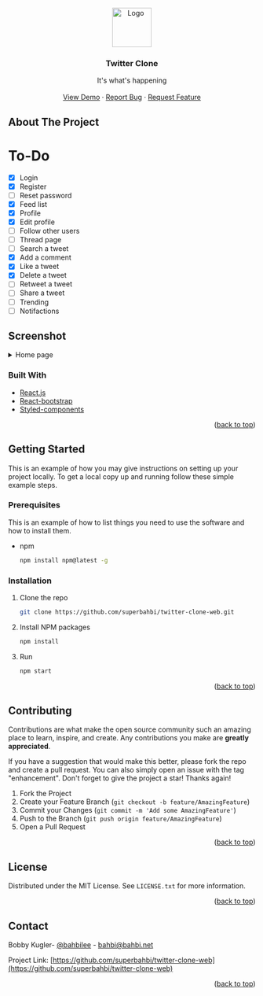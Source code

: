 <div id="top"></div>
<!--
*** Thanks for checking out the Best-README-Template. If you have a suggestion
*** that would make this better, please fork the repo and create a pull request
*** or simply open an issue with the tag "enhancement".
*** Don't forget to give the project a star!
*** Thanks again! Now go create something AMAZING! :D
-->



<!-- PROJECT SHIELDS -->
<!--
*** I'm using markdown "reference style" links for readability.
*** Reference links are enclosed in brackets [ ] instead of parentheses ( ).
*** See the bottom of this document for the declaration of the reference variables
*** for contributors-url, forks-url, etc. This is an optional, concise syntax you may use.
*** https://www.markdownguide.org/basic-syntax/#reference-style-links

[![Contributors][contributors-shield]][contributors-url]
[![Forks][forks-shield]][forks-url]
[![Stargazers][stars-shield]][stars-url]
[![Issues][issues-shield]][issues-url]
[![MIT License][license-shield]][license-url]
[![LinkedIn][linkedin-shield]][linkedin-url]
-->


<!-- PROJECT LOGO -->
<br />
<div align="center">
  <a href="https://github.com/superbahbi/twitter-clone-web">
    <img src="https://user-images.githubusercontent.com/1689092/179884503-fdd81c0c-24bf-4ea8-a18c-99cf72d3421e.svg" alt="Logo" width="80" height="80">
  </a>


<h3 align="center">Twitter Clone</h3>

  <p align="center">
    It's what's happening
    <br />
    <br />
    <a href="https://twitter.bahbi.net/">View Demo</a>
    ·
    <a href="https://github.com/superbahbi/twitter-clone-web/issues">Report Bug</a>
    ·
    <a href="https://github.com/superbahbi/twitter-clone-web/issues">Request Feature</a>
  </p>
</div>

<!-- ABOUT THE PROJECT -->
## About The Project
# To-Do
- [x] Login
- [x] Register
- [ ] Reset password
- [x] Feed list
- [x] Profile
- [x] Edit profile
- [ ] Follow other users
- [ ] Thread page
- [ ] Search a tweet
- [x] Add a comment
- [x] Like a tweet
- [x] Delete a tweet
- [ ] Retweet a tweet
- [ ] Share a tweet
- [ ] Trending
- [ ] Notifactions

## Screenshot

<details>
<summary>Home page</summary>
<img width="800" src="https://user-images.githubusercontent.com/1689092/170743579-ebe6acd8-201c-4e4d-8507-edf252b6e044.png">
</div>
</details>

### Built With

* [React.js](https://reactjs.org/)
* [React-bootstrap](https://react-bootstrap.github.io/)
* [Styled-components](https://github.com/styled-components/styled-components)

<p align="right">(<a href="#top">back to top</a>)</p>



<!-- GETTING STARTED -->
## Getting Started

This is an example of how you may give instructions on setting up your project locally.
To get a local copy up and running follow these simple example steps.

### Prerequisites

This is an example of how to list things you need to use the software and how to install them.
* npm
  ```sh
  npm install npm@latest -g
  ```

### Installation


1. Clone the repo
   ```sh
   git clone https://github.com/superbahbi/twitter-clone-web.git
   ```
2. Install NPM packages
   ```sh
   npm install
   ```
3. Run 
   ```sh
   npm start
   ```

<p align="right">(<a href="#top">back to top</a>)</p>


<!-- CONTRIBUTING -->
## Contributing

Contributions are what make the open source community such an amazing place to learn, inspire, and create. Any contributions you make are **greatly appreciated**.

If you have a suggestion that would make this better, please fork the repo and create a pull request. You can also simply open an issue with the tag "enhancement".
Don't forget to give the project a star! Thanks again!

1. Fork the Project
2. Create your Feature Branch (`git checkout -b feature/AmazingFeature`)
3. Commit your Changes (`git commit -m 'Add some AmazingFeature'`)
4. Push to the Branch (`git push origin feature/AmazingFeature`)
5. Open a Pull Request

<p align="right">(<a href="#top">back to top</a>)</p>



<!-- LICENSE -->
## License

Distributed under the MIT License. See `LICENSE.txt` for more information.

<p align="right">(<a href="#top">back to top</a>)</p>



<!-- CONTACT -->
## Contact

Bobby Kugler- [@bahbilee](https://twitter.com/bahbilee) - bahbi@bahbi.net

Project Link: [https://github.com/superbahbi/twitter-clone-web](https://github.com/superbahbi/twitter-clone-web)

<p align="right">(<a href="#top">back to top</a>)</p>


<!-- MARKDOWN LINKS & IMAGES -->
<!-- https://www.markdownguide.org/basic-syntax/#reference-style-links -->
[contributors-shield]: https://img.shields.io/github/contributors/github_username/repo_name.svg?style=for-the-badge
[contributors-url]: https://github.com/github_username/repo_name/graphs/contributors
[forks-shield]: https://img.shields.io/github/forks/github_username/repo_name.svg?style=for-the-badge
[forks-url]: https://github.com/github_username/repo_name/network/members
[stars-shield]: https://img.shields.io/github/stars/github_username/repo_name.svg?style=for-the-badge
[stars-url]: https://github.com/github_username/repo_name/stargazers
[issues-shield]: https://img.shields.io/github/issues/github_username/repo_name.svg?style=for-the-badge
[issues-url]: https://github.com/github_username/repo_name/issues
[license-shield]: https://img.shields.io/github/license/github_username/repo_name.svg?style=for-the-badge
[license-url]: https://github.com/github_username/repo_name/blob/master/LICENSE.txt
[linkedin-shield]: https://img.shields.io/badge/-LinkedIn-black.svg?style=for-the-badge&logo=linkedin&colorB=555
[linkedin-url]: https://linkedin.com/in/linkedin_username
[product-screenshot]: images/screenshot.png
